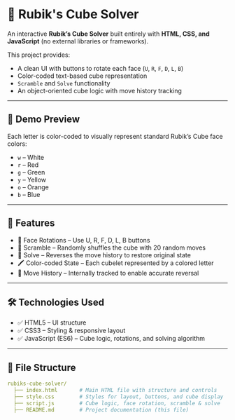 # 🧩 Rubik's Cube Solver

An interactive **Rubik’s Cube Solver** built entirely with **HTML, CSS, and JavaScript** (no external libraries or frameworks).

This project provides:
- A clean UI with buttons to rotate each face (`U`, `R`, `F`, `D`, `L`, `B`)
- Color-coded text-based cube representation
- `Scramble` and `Solve` functionality
- An object-oriented cube logic with move history tracking

---

## 📸 Demo Preview


Each letter is color-coded to visually represent standard Rubik’s Cube face colors:
- `w` – White
- `r` – Red
- `g` – Green
- `y` – Yellow
- `o` – Orange
- `b` – Blue

---


## 🔧 Features
- 🔁 Face Rotations – Use U, R, F, D, L, B buttons
- 🎲 Scramble – Randomly shuffles the cube with 20 random moves
- 🧠 Solve – Reverses the move history to restore original state
- 🖍️ Color-coded State – Each cubelet represented by a colored letter
- 🧾 Move History – Internally tracked to enable accurate reversal

---

## 🛠️ Technologies Used

- ✅ HTML5 – UI structure
- ✅ CSS3 – Styling & responsive layout
- ✅ JavaScript (ES6) – Cube logic, rotations, and solving algorithm

---

## 📂 File Structure

```yaml
rubiks-cube-solver/
  ├── index.html       # Main HTML file with structure and controls
  ├── style.css        # Styles for layout, buttons, and cube display
  ├── script.js        # Cube logic, face rotation, scramble & solve
  ├── README.md        # Project documentation (this file)

